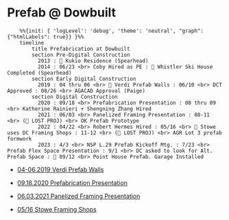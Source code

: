 # Prefab @ Dowbuilt



```mermaid
    %%{init: { 'logLevel': 'debug', 'theme': 'neutral', "graph": {"htmlLabels": true}} }%%
    timeline
        title Prefabrication at Dowbuilt
        section Pre-Digital Construction
          2013 : 💎 Kukio Residence (Spearhead)
          2014 : 06/23 <br> Coby Hired as PE : 💎 Whistler Ski House Completed (Spearhead)
        section Early Digital Construction
          2019 : 04 thru 06 <br> 💎 Verdi Prefab Walls : 06/10 <br> DCT Approved : 08/26 <br> AGACAD Approval (Paige)
        section Digital Construction
          2020 : 09/18 <br> Prefabrication Presentation : 08 thru 09 <br> Katherine Rainieri + Shengning Zhang Hired
          2021 : 06/03 <br> Panelized Framing Presentation : 08-11 <br> (🔴 LOST PROJ) <br> OK Prefab Prototype
          2022 : 04/22 <br> Robert Hermes Hired : 05/16 <br> 💎 Stowe uses DC Framing Shops : 11-12 <br> (🔴 LOST PROJ) <br> AGR Lot 3 prefab formwork
          2023 : 4/3 <br> NSP L.29 Prefab Kickoff Mtg. : 7/23 <br> Prefab Flex Space Presentation : 9/1 <br> DC asked to look for Alt. Prefab Space : 💎 09/12 <br> Point House Prefab. Garage Installed
```



- [04-06.2019 Verdi Prefab Walls](https://dowbuilt.egnyte.com/fl/yWNxDFkDzz)

- [09.18.2020 Prefabrication Presentation](https://docs.google.com/presentation/d/e/2PACX-1vSCiGv2cSQZE_HZJTHMKqD6QY7Bdx8pnNXrerADCyaJa7ZPNiaVfUKWhxYN7uW8jFlK0BERANA2c1Wt/pub?start=false&loop=false&delayms=3000)
- [06.03.2021 Panelized Framing Presentation](https://docs.google.com/presentation/d/e/2PACX-1vQJm_MYot9-AIkfohYMoEllTvqrpg-mqz7xhJEazROQm3UL1f5LnB6rio15Ubrk4SJPEhvv3WK6WiGi/pub?start=false&loop=false&delayms=3000)
- [05/16 Stowe Framing Shops](https://dowbuilt.egnyte.com/fl/dSHuSCnoOJ)

